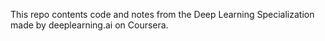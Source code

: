 This repo contents code and notes from the Deep Learning Specialization made by deeplearning.ai on Coursera.
